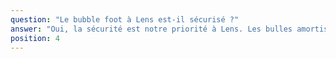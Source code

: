 ```yaml
---
question: "Le bubble foot à Lens est-il sécurisé ?"
answer: "Oui, la sécurité est notre priorité à Lens. Les bulles amortissent les contacts et nos animateurs rappellent les consignes essentielles (pas de charge dans le dos, pas de choc tête contre tête, respect des appuis). Le terrain est préparé et des pauses hydratation sont prévues."
position: 4
---
```

